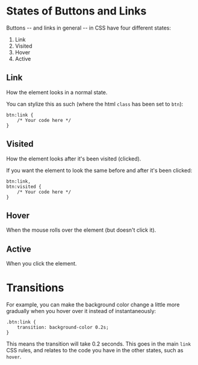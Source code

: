 # States of Buttons and Links

Buttons -- and links in general -- in CSS have four different states:

1. Link
2. Visited
3. Hover
3. Active

## Link

How the element looks in a normal state.

You can stylize this as such (where the html `class` has been set to `btn`):

```
btn:link {
	/* Your code here */
}
```

## Visited

How the element looks after it's been visited (clicked).

If you want the element to look the same before and after it's been clicked:

```
btn:link,
btn:visited {
	/* Your code here */
}
```

## Hover

When the mouse rolls over the element (but doesn't click it).

## Active

When you click the element.

# Transitions

For example, you can make the background color change a little more gradually when you hover over it instead of instantaneously:

```
.btn:link {
	transition: background-color 0.2s;
}
```

This means the transition will take 0.2 seconds.  This goes in the main `link` CSS rules, and relates to the code you have in the other states, such as `hover`.



